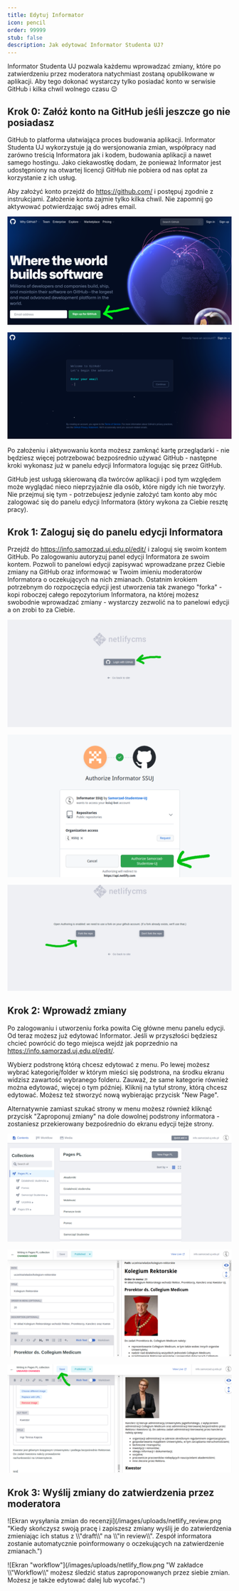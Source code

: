 ```yaml
---
title: Edytuj Informator
icon: pencil
order: 99999
stub: false
description: Jak edytować Informator Studenta UJ?
---
```

Informator Studenta UJ pozwala każdemu wprowadzać zmiany, które po zatwierdzeniu przez moderatora natychmiast zostaną opublikowane w aplikacji. Aby tego dokonać wystarczy tylko posiadać konto w serwisie GitHub i kilka chwil wolnego czasu 😉

## Krok 0: Załóż konto na GitHub jeśli jeszcze go nie posiadasz

GitHub to platforma ułatwiająca proces budowania aplikacji. Informator Studenta UJ wykorzystuje ją do wersjonowania zmian, współpracy nad zarówno treścią Informatora jak i kodem, budowania aplikacji a nawet samego hostingu. Jako ciekawostkę dodam, że ponieważ Informator jest udostępniony na otwartej licencji GitHub nie pobiera od nas opłat za korzystanie z ich usług.

Aby założyć konto przejdź do <https://github.com/> i postępuj zgodnie z instrukcjami. Założenie konta zajmie tylko kilka chwil. Nie zapomnij go aktywować potwierdzając swój adres email.

![Strona główna GitHub](/images/uploads/github.png "Jeśli nie posiadasz konta GitHub utwórz je aby edytować Informator.")

![Ekran rejestracji GitHub](/images/uploads/github_register.png "Zarejestruj konto zgodnie z instrukcjami na ekranie. Nie zapomnij zweryfikować adresu email aby aktywować konto.")

Po założeniu i aktywowaniu konta możesz zamknąć kartę przeglądarki - nie będziesz więcej potrzebować bezpośrednio używać GitHub - następne kroki wykonasz już w panelu edycji Informatora logując się przez GitHub.

<alert type='info' outlined border='left'>GitHub jest usługą skierowaną dla twórców aplikacji i pod tym względem może wyglądać nieco nieprzyjaźnie dla osób, które nigdy ich nie tworzyły. Nie przejmuj się tym - potrzebujesz jedynie założyć tam konto aby móc zalogować się do panelu edycji Informatora (który wykona za Ciebie resztę pracy).<alert>

## Krok 1: Zaloguj się do panelu edycji Informatora

Przejdź do <https://info.samorzad.uj.edu.pl/edit/> i zaloguj się swoim kontem GitHub. Po zalogowaniu autoryzuj panel edycji Informatora ze swoim kontem. Pozwoli to panelowi edycji zapisywać wprowadzane przez Ciebie zmiany na GitHub oraz informować w Twoim imieniu moderatorów Informatora o oczekujących na nich zmianach. Ostatnim krokiem potrzebnym do rozpoczęcia edycji jest utworzenia tak zwanego "forka" - kopi roboczej całego repozytorium Informatora, na której możesz swobodnie wprowadzać zmiany - wystarczy zezwolić na to panelowi edycji a on zrobi to za Ciebie.

![Ekran logowania do panelu edycyjnego Informatora](/images/uploads/login_with_github.png "Zaloguj się do panelu edycyjnego Informatora poprzez GitHub.")

![Ekran autoryzacji Informatora z GitHub](/images/uploads/authorize_netlify.png "Zezwól Informatorowi na dostęp do publicznych repozytoriów GitHub dla Twojego konta.")

![Ekran tworzenia forka](/images/uploads/netlify_fork.png "Po zalogowaniu utwórz fork - kopię roboczą Informatora na której możesz swobodnie dokonywać zmian.")

## Krok 2: Wprowadź zmiany

Po zalogowaniu i utworzeniu forka powita Cię główne menu panelu edycji. Od teraz możesz już edytować Informator. Jeśli w przyszłości będziesz chcieć powrócić do tego miejsca wejdź jak poprzednio na <https://info.samorzad.uj.edu.pl/edit/>. 

Wybierz podstronę którą chcesz edytować z menu. Po lewej możesz wybrać kategorię/folder w którym mieści się podstrona, na środku ekranu widzisz zawartość wybranego folderu. Zauważ, że same kategorie również można edytować, więcej o tym później. Kliknij na tytuł strony, którą chcesz edytować. Możesz też stworzyć nową wybierając przycisk "New Page".

Alternatywnie zamiast szukać strony w menu możesz również kliknąć przycisk "Zaproponuj zmiany" na dole dowolnej podstrony informatora - zostaniesz przekierowany bezpośrednio do ekranu edycji tejże strony.

![Ekran wyboru strony do edycji](/images/uploads/netlify_menu.png "Wybierz podstronę, którą chcesz edytować. Zauważ, że kategorie w menu informatora również są podstronami.")

![Ekran edycji](/images/uploads/netlify_edit.png "Wprowadź zmiany w artykule.")

![Ekran po edycji](/images/uploads/netlify_save.png "Po wprowadzeniu zmian zapisz artykuł. Możesz to robić za każdym razem gdy na przykład chcesz powrócić do edycji później. Zmiany są zapisane tylko dla Twojej kopii roboczej.")

## Krok 3: Wyślij zmiany do zatwierdzenia przez moderatora

![Ekran wysyłania zmian do recenzji](/images/uploads/netlify_review.png "Kiedy skończysz swoją pracę i zapiszesz zmiany wyślij je do zatwierdzenia zmieniając ich status z \\\\"draft\\\\" na \\\\"in review\\\\". Zespół informatora zostanie automatycznie poinformowany o oczekujących na zatwierdzenie zmianach.")

![Ekran "workflow"](/images/uploads/netlify_flow.png "W zakładce \\\\"Workflow\\\\" możesz śledzić status zaproponowanych przez siebie zmian. Możesz je także edytować dalej lub wycofać.")
